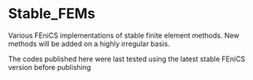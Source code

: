 # Stable_FEMs
Various FEniCS implementations of stable finite element methods. 
New methods will be added on a highly irregular basis.

The codes published here were last tested using the latest stable FEniCS version before publishing 
